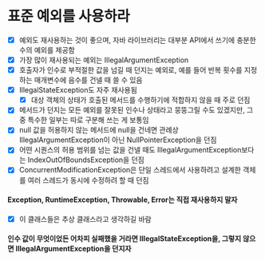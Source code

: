 # 표준 예외를 사용하라
- [x] 예외도 재사용하는 것이 좋으며, 자바 라이브러리는 대부분 API에서 쓰기에 충분한 수의 예외를 제공함
- [x] 가장 많이 재사용되는 예외는 IllegalArgumentException
- [x] 호출자가 인수로 부적절한 값을 넘길 때 던지는 예외로, 예를 들어 반복 횟수를 지정하는 매개변수에 음수를 건넬 때 쓸 수 있음
- [x] IllegalStateException도 자주 재사용됨 
  - [x] 대상 객체의 상태가 호출된 메서드를 수행하기에 적합하지 않을 때 주로 던짐
- [x] 메서드가 던지는 모든 예외를 잘못된 인수나 상태라고 뭉뚱그릴 수도 있겠지만, 그중 특수한 일부는 따로 구분해 쓰는 게 보통임
- [x] null 값을 허용하지 않는 메서드에 null을 건네면 관례상 IllegalArgumentException이 아닌 NullPointerException을 던짐
- [x] 어떤 시퀀스의 허용 범위를 넘는 값을 건넬 때도 IllegalArgumentException보다는 IndexOutOfBoundsException을 던짐
- [x] ConcurrentModificationException은 단일 스레드에서 사용하려고 설계한 객체를 여러 스레드가 동시에 수정하려 할 때 던짐
#### Exception, RuntimeException, Throwable, Error는 직접 재사용하지 말자
- [x] 이 클래스들은 추상 클래스라고 생각하길 바람
#### 인수 값이 무엇이었든 어차피 실패했을 거라면 IllegalStateException을, 그렇지 않으면 IllegalArgumentException을 던지자